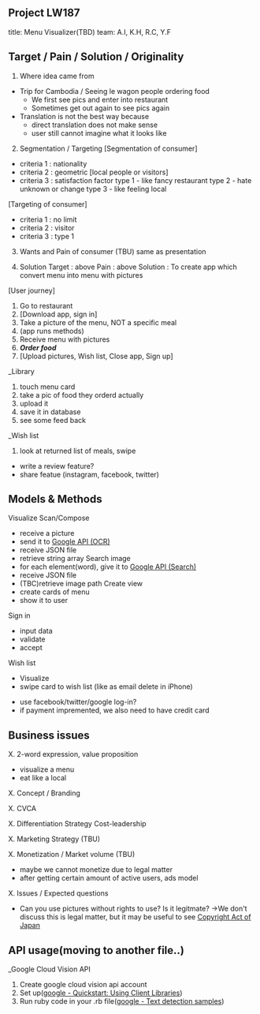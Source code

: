 ## Project LW187

title: Menu Visualizer(TBD)
team: A.I, K.H, R.C, Y.F


## Target / Pain / Solution / Originality

1. Where idea came from
  - Trip for Cambodia / Seeing le wagon people ordering food
      - We first see pics and enter into restaurant
      - Sometimes get out again to see pics again
  - Translation is not the best way because
      - direct translation does not make sense
      - user still cannot imagine what it looks like

2. Segmentation / Targeting
  [Segmentation of consumer]
  - criteria 1 : nationality
  - criteria 2 : geometric [local people or visitors]
  - criteria 3 : satisfaction factor
                type 1 - like fancy restaurant
                type 2 - hate unknown or change
                type 3 - like feeling local

  [Targeting of consumer]
  - criteria 1 : no limit
  - criteria 2 : visitor
  - criteria 3 : type 1

3. Wants and Pain of consumer
  (TBU) same as presentation


4. Solution
  Target    : above
  Pain      : above
  Solution  : To create app which convert menu into menu with pictures

  [User journey]
  1. Go to restaurant
  2. [Download app, sign in]
  3. Take a picture of the menu, NOT a specific meal
  4. (app runs methods)
  5. Receive menu with pictures
  6. ***Order food***
  7. [Upload pictures, Wish list, Close app, Sign up]

  _Library
  1. touch menu card
  2. take a pic of food they orderd actually
  3. upload it
  4. save it in database
  5. see some feed back

  _Wish list
  1. look at returned list of meals, swipe

  <!-- To Be Discussed -->
  - write a review feature?
  - share featue (instagram, facebook, twitter)


## Models & Methods
  Visualize
  Scan/Compose
  - receive a picture
  - send it to [Google API (OCR)](https://cloud.google.com/translate/docs/)
  - receive JSON file
  - retrieve string array
  Search image
  - for each element(word), give it to [Google API (Search)](https://developers.google.com/custom-search/v1/overview)
  - receive JSON file
  - (TBC)retrieve image path
  Create view
  - create cards of menu
  - show it to user

  Sign in
  - input data
  - validate
  - accept

  Wish list
  - Visualize
  - swipe card to wish list (like as email delete in iPhone)


  <!-- To Be Discussed -->
  - use facebook/twitter/google log-in?
  - if payment impremented, we also need to have credit card


## Business issues

X. 2-word expression, value proposition
  - visualize a menu
  - eat like a local

X. Concept / Branding


X. CVCA


X. Differentiation Strategy
  Cost-leadership

X. Marketing Strategy
  (TBU)

X. Monetization / Market volume
  (TBU)
  - maybe we cannot monetize due to legal matter
  - after getting certain amount of active users, ads model

X. Issues / Expected questions
  - Can you use pictures without rights to use? Is it legitmate?
    ->We don't discuss this is legal matter, but it may be useful to see [Copyright Act of Japan](http://www.japaneselawtranslation.go.jp/law/detail_main?vm=&id=1980)


## API usage(moving to another file..)

  _Google Cloud Vision API

  1. Create google cloud vision api account
  2. Set up([google - Quickstart: Using Client Libraries](https://cloud.google.com/vision/docs/quickstart-client-libraries))
  3. Run ruby code in your .rb file([google - Text detection samples](https://cloud.google.com/vision/docs/detecting-text#vision-text-detection-ruby))










